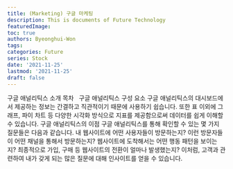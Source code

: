 ```yaml
---
title: (Marketing) 구글 마케팅
description: This is documents of Future Technology
featuredImage: 
toc: true
authors: Byeonghui-Won
tags:
categories: Future
series: Stock
date: '2021-11-25'
lastmod: '2021-11-25'
draft: false
---
```


구글 애널리틱스 소개
목차
​​
​​
구글 애널리틱스 구성 요소
구글 애널리틱스의 대시보드에서 제공하는 정보는 간결하고 직관적이기 때문에 사용하기 쉽습니다. 또한 표 이외에 그래프, 파이 차트 등 다양한 시각화 방식으로 지표를 제공함으로써 데이터를 쉽게 이해할 수 있습니다.
구글 애널리틱스의 이점
구글 애널리틱스를 통해 확인할 수 있는 몇 가지 질문들은 다음과 같습니다. 
내 웹사이트에 어떤 사용자들이 방문하는지?
이런 방문자들이 어떤 채널을 통해서 방문하는지?
웹사이트에 도착해서는 어떤 행동 패턴을 보이는지?
최종적으로 가입, 구매 등 웹사이트의 전환이 얼마나 발생했는지?
이처럼, 고객과 관련하여 내가 갖게 되는 많은 질문에 대해 인사이트를 얻을 수 있습니다.
​
